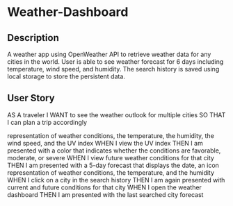 # Weather-Dashboard

## Description 
A weather app using OpenWeather API to retrieve weather data for any cities in the world. User is able to see weather forecast for 6 days including temperature, wind speed, and humidity. The search history is saved using local storage to store the persistent data.

## User Story

AS A traveler
I WANT to see the weather outlook for multiple cities
SO THAT I can plan a trip accordingly

representation of weather conditions, the temperature, the humidity, the wind speed, and the UV index
WHEN I view the UV index
THEN I am presented with a color that indicates whether the conditions are favorable, moderate, or severe
WHEN I view future weather conditions for that city
THEN I am presented with a 5-day forecast that displays the date, an icon representation of weather conditions, the temperature, and the humidity
WHEN I click on a city in the search history
THEN I am again presented with current and future conditions for that city
WHEN I open the weather dashboard
THEN I am presented with the last searched city forecast
```